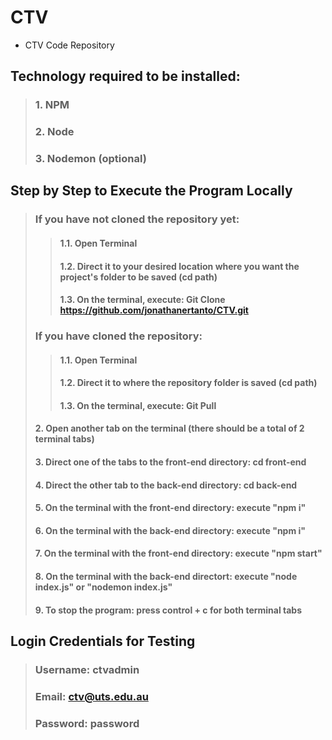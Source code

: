 # CTV
- CTV Code Repository

## **Technology required to be installed:**
 > ### 1. NPM
 > ### 2. Node
 > ### 3. Nodemon (optional)

## **Step by Step to Execute the Program Locally**
 > ### If you have not cloned the repository yet:
  > > #### 1.1. Open Terminal
  > > #### 1.2. Direct it to your desired location where you want the project's folder to be saved (cd path)
  > > #### 1.3. On the terminal, execute: Git Clone https://github.com/jonathanertanto/CTV.git
 > ### If you have cloned the repository:
  > > #### 1.1. Open Terminal
  > > #### 1.2. Direct it to where the repository folder is saved (cd path)
  > > #### 1.3. On the terminal, execute: Git Pull
 > #### 2. Open another tab on the terminal (there should be a total of 2 terminal tabs)
 > #### 3. Direct one of the tabs to the front-end directory: cd front-end
 > #### 4. Direct the other tab to the back-end directory: cd back-end
 > #### 5. On the terminal with the front-end directory: execute "npm i"
 > #### 6. On the terminal with the back-end directory: execute "npm i"
 > #### 7. On the terminal with the front-end directory: execute "npm start"
 > #### 8. On the terminal with the back-end directort: execute "node index.js" or "nodemon index.js"
 > #### 9. To stop the program: press control + c for both terminal tabs

## **Login Credentials for Testing**
 > ### Username: ctvadmin
 > ### Email: ctv@uts.edu.au
 > ### Password: password